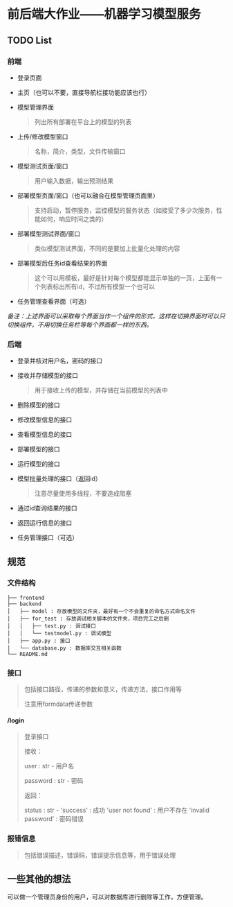 # 前后端大作业——机器学习模型服务

## TODO List

### 前端

- 登录页面

- 主页（也可以不要，直接导航栏接功能应该也行）

- 模型管理界面

  > 列出所有部署在平台上的模型的列表

- 上传/修改模型窗口

  > 名称，简介，类型，文件传输窗口

- 模型测试页面/窗口

  > 用户输入数据，输出预测结果

- 部署模型页面/窗口（也可以融合在模型管理页面里）

  > 支持启动，暂停服务，监控模型的服务状态（如接受了多少次服务，性能如何，响应时间之类的）

- 部署模型测试界面/窗口

  > 类似模型测试界面，不同的是要加上批量化处理的内容

- 部署模型后任务id查看结果的界面

  > 这个可以用模板，最好是针对每个模型都能显示单独的一页，上面有一个列表标出所有id，不过所有模型一个也可以

- 任务管理查看界面（可选）

*备注：上述界面可以采取每个界面当作一个组件的形式，这样在切换界面时可以只切换组件，不用切换任务栏等每个界面都一样的东西。*

### 后端

- 登录并核对用户名，密码的接口

- 接收并存储模型的接口

  > 用于接收上传的模型，并存储在当前模型的列表中

- 删除模型的接口

- 修改模型信息的接口

- 查看模型信息的接口

- 部署模型的接口

- 运行模型的接口

- 模型批量处理的接口（返回id）

  > 注意尽量使用多线程，不要造成阻塞

- 通过id查询结果的接口

- 返回运行信息的接口

- 任务管理接口（可选）

## 规范

### 文件结构

```
├── frontend
├── backend
│   ├── model : 存放模型的文件夹，最好有一个不会重复的命名方式命名文件
│   ├── for_test : 存放调试相关脚本的文件夹，项目完工之后删
│   │   ├── test.py : 调试接口
│   │   └── testmodel.py : 调试模型
│   ├── app.py : 接口
│   └── database.py : 数据库交互相关函数
└── README.md
```

### 接口

> 包括接口路径，传递的参数和意义，传递方法，接口作用等
>
> 注意用formdata传递参数

#### /login

> 登录接口
>
> 接收：
>
> user : str - 用户名
>
> password : str - 密码
>
> 返回：
>
> status : str - 'success' : 成功
>                     'user not found' : 用户不存在
>                     'invalid password' : 密码错误

### 报错信息

> 包括错误描述，错误码，错误提示信息等，用于错误处理



## 一些其他的想法

可以做一个管理员身份的用户，可以对数据库进行删除等工作，方便管理。